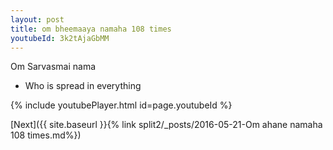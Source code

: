 ```yaml
---
layout: post
title: om bheemaaya namaha 108 times
youtubeId: 3k2tAjaGbMM
---
```

 
 
Om Sarvasmai nama 
 
 -  Who is spread in everything 
 
  
 
  
 
 
 
 
 
 


{% include youtubePlayer.html id=page.youtubeId %}
 
[Next]({{ site.baseurl }}{% link  split2/_posts/2016-05-21-Om ahane namaha 108 times.md%})
 
